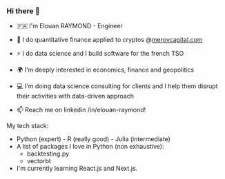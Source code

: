 ### Hi there 👋

<!--
**keyserwood/keyserwood** is a ✨ _special_ ✨ repository because its `README.md` (this file) appears on your GitHub profile.

Here are some ideas to get you started:

-->
- 🇫🇷 I'm Elouan RAYMOND - Engineer
- 🔭 I do quantitative finance applied to cryptos @[merovcapital.com](https://merovcapital.com)
- ⚡️ I do data science and I build software for the french TSO
- 🌍 I'm deeply interested in economics, finance and geopolitics
- 💻 I'm doing data science consulting for clients and I help them disrupt their activities with data-driven approach

- 📫 Reach me on linkedin /in/elouan-raymond!

My tech stack:
- Python (expert) - R (really good) - Julia (intermediate)
- A list of packages I love in Python (non exhaustive):
  + backtesting.py
  + vectorbt 
- I'm currently learning React.js and Next.js.

